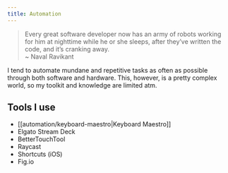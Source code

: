 ```yaml
---
title: Automation
---
```


> Every great software developer now has an army of robots working for him at nighttime while he or she sleeps, after they’ve written the code, and it’s cranking away.  
> ~ Naval Ravikant

I tend to automate mundane and repetitive tasks as often as possible through both software and hardware. This, however, is a pretty complex world, so my toolkit and knowledge are limited atm.

## Tools I use

- [[automation/keyboard-maestro|Keyboard Maestro]]
- Elgato Stream Deck
- BetterTouchTool
- Raycast
- Shortcuts (iOS)
- Fig.io
